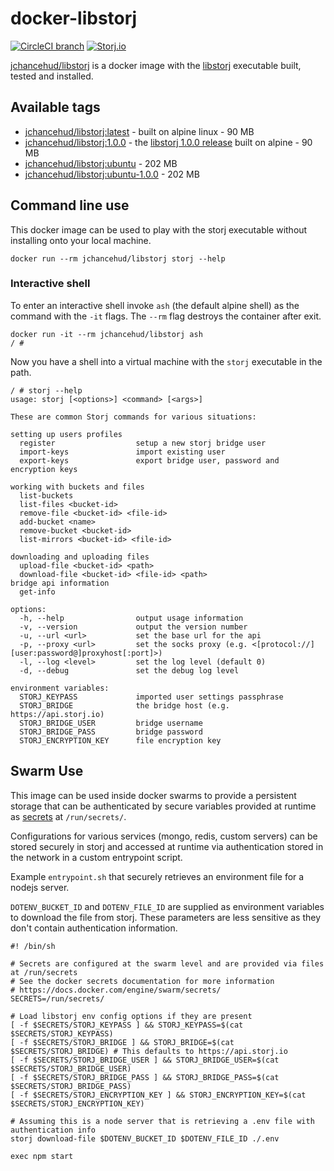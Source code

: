 # docker-libstorj

[![CircleCI branch](https://img.shields.io/circleci/project/github/JChanceHud/docker-libstorj/master.svg)](https://circleci.com/gh/JChanceHud/docker-libstorj)
[![Storj.io](https://storj.io/img/storj-badge.svg)](https://storj.io)

[jchancehud/libstorj](https://hub.docker.com/r/jchancehud/libstorj/) is a docker image with the [libstorj](https://github.com/Storj/libstorj) executable built, tested and installed.

## Available tags

- [jchancehud/libstorj:latest](https://github.com/JChanceHud/docker-libstorj/blob/master/Dockerfile) - built on alpine linux - 90 MB
- [jchancehud/libstorj:1.0.0](https://github.com/JChanceHud/docker-libstorj/blob/1.0.0/Dockerfile) - the [libstorj 1.0.0 release](https://github.com/Storj/libstorj/tree/1.0.0) built on alpine - 90 MB
- [jchancehud/libstorj:ubuntu](https://github.com/JChanceHud/docker-libstorj/blob/master/ubuntu/Dockerfile) - 202 MB
- [jchancehud/libstorj:ubuntu-1.0.0](https://github.com/JChanceHud/docker-libstorj/blob/1.0.0/ubuntu/Dockerfile) - 202 MB

## Command line use

This docker image can be used to play with the storj executable without installing onto your local machine.

```
docker run --rm jchancehud/libstorj storj --help
```

### Interactive shell

To enter an interactive shell invoke `ash` (the default alpine shell) as the command with the `-it` flags. The `--rm` flag destroys the container after exit.

```
docker run -it --rm jchancehud/libstorj ash
/ #
```

Now you have a shell into a virtual machine with the `storj` executable in the path.

```
/ # storj --help
usage: storj [<options>] <command> [<args>]

These are common Storj commands for various situations:

setting up users profiles
  register                  setup a new storj bridge user
  import-keys               import existing user
  export-keys               export bridge user, password and encryption keys

working with buckets and files
  list-buckets
  list-files <bucket-id>
  remove-file <bucket-id> <file-id>
  add-bucket <name>
  remove-bucket <bucket-id>
  list-mirrors <bucket-id> <file-id>

downloading and uploading files
  upload-file <bucket-id> <path>
  download-file <bucket-id> <file-id> <path>
bridge api information
  get-info

options:
  -h, --help                output usage information
  -v, --version             output the version number
  -u, --url <url>           set the base url for the api
  -p, --proxy <url>         set the socks proxy (e.g. <[protocol://][user:password@]proxyhost[:port]>)
  -l, --log <level>         set the log level (default 0)
  -d, --debug               set the debug log level

environment variables:
  STORJ_KEYPASS             imported user settings passphrase
  STORJ_BRIDGE              the bridge host (e.g. https://api.storj.io)
  STORJ_BRIDGE_USER         bridge username
  STORJ_BRIDGE_PASS         bridge password
  STORJ_ENCRYPTION_KEY      file encryption key
```

## Swarm Use

This image can be used inside docker swarms to provide a persistent storage that can be authenticated by secure variables provided at runtime as [secrets](https://docs.docker.com/engine/swarm/secrets/) at `/run/secrets/`.

Configurations for various services (mongo, redis, custom servers) can be stored securely in storj and accessed at runtime via authentication stored in the network in a custom entrypoint script.

Example `entrypoint.sh` that securely retrieves an environment file for a nodejs server.

`DOTENV_BUCKET_ID` and `DOTENV_FILE_ID` are supplied as environment variables to download the file from storj. These parameters are less sensitive as they don't contain authentication information.

```
#! /bin/sh

# Secrets are configured at the swarm level and are provided via files at /run/secrets
# See the docker secrets documentation for more information
# https://docs.docker.com/engine/swarm/secrets/
SECRETS=/run/secrets/

# Load libstorj env config options if they are present
[ -f $SECRETS/STORJ_KEYPASS ] && STORJ_KEYPASS=$(cat $SECRETS/STORJ_KEYPASS)
[ -f $SECRETS/STORJ_BRIDGE ] && STORJ_BRIDGE=$(cat $SECRETS/STORJ_BRIDGE) # This defaults to https://api.storj.io
[ -f $SECRETS/STORJ_BRIDGE_USER ] && STORJ_BRIDGE_USER=$(cat $SECRETS/STORJ_BRIDGE_USER)
[ -f $SECRETS/STORJ_BRIDGE_PASS ] && STORJ_BRIDGE_PASS=$(cat $SECRETS/STORJ_BRIDGE_PASS)
[ -f $SECRETS/STORJ_ENCRYPTION_KEY ] && STORJ_ENCRYPTION_KEY=$(cat $SECRETS/STORJ_ENCRYPTION_KEY)

# Assuming this is a node server that is retrieving a .env file with authentication info
storj download-file $DOTENV_BUCKET_ID $DOTENV_FILE_ID ./.env

exec npm start
```
